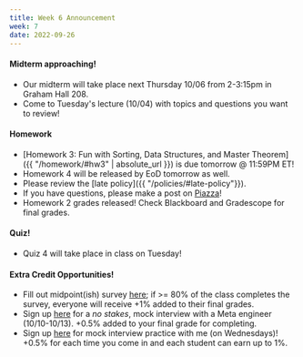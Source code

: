 ```yaml
---
title: Week 6 Announcement
week: 7
date: 2022-09-26
---
```


#### Midterm approaching!
- Our midterm will take place next Thursday 10/06 from 2-3:15pm in Graham Hall 208.
- Come to Tuesday's lecture (10/04) with topics and questions you want to review!

#### Homework

- [Homework 3: Fun with Sorting, Data Structures, and Master Theorem]({{ "/homework/#hw3" | absolute_url }}) is due tomorrow @ 11:59PM ET!
- Homework 4 will be released by EoD tomorrow as well.
- Please review the [late policy]({{ "/policies/#late-policy"}}).
- If you have questions, please make a post on [Piazza](https://piazza.com/class/l6fee1cmjpp5az)!
- Homework 2 grades released! Check Blackboard and Gradescope for final grades.

#### Quiz!
- Quiz 4 will take place in class on Tuesday!

#### Extra Credit Opportunities!
- Fill out midpoint(ish) survey [here](https://forms.gle/uGm2A2wLa2DRZZAQA); if >= 80% of the class completes the survey, everyone will receive +1% added to their final grades.
- Sign up [here](https://piazza.com/interview/facebook/ci_l7z1gadhg8v5f2?inv=link_l80daoxvgmf467) for a _no stakes_, mock interview with a Meta engineer (10/10-10/13). +0.5% added to your final grade for completing. 
- Sign up [here](https://calendly.com/cflucas-ncat/extra-credit-technical-interview-practice?back=1&month=2022-09) for mock interview practice with me (on Wednesdays)! +0.5% for each time you come in and each student can earn up to 1%. 

